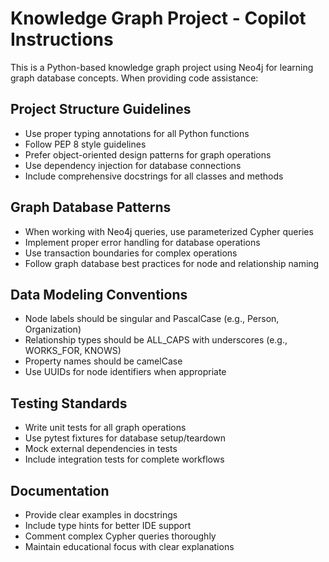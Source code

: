 <!-- Use this file to provide workspace-specific custom instructions to Copilot. For more details, visit https://code.visualstudio.com/docs/copilot/copilot-customization#_use-a-githubcopilotinstructionsmd-file -->

# Knowledge Graph Project - Copilot Instructions

This is a Python-based knowledge graph project using Neo4j for learning graph database concepts. When providing code assistance:

## Project Structure Guidelines
- Use proper typing annotations for all Python functions
- Follow PEP 8 style guidelines
- Prefer object-oriented design patterns for graph operations
- Use dependency injection for database connections
- Include comprehensive docstrings for all classes and methods

## Graph Database Patterns
- When working with Neo4j queries, use parameterized Cypher queries
- Implement proper error handling for database operations
- Use transaction boundaries for complex operations
- Follow graph database best practices for node and relationship naming

## Data Modeling Conventions
- Node labels should be singular and PascalCase (e.g., Person, Organization)
- Relationship types should be ALL_CAPS with underscores (e.g., WORKS_FOR, KNOWS)
- Property names should be camelCase
- Use UUIDs for node identifiers when appropriate

## Testing Standards
- Write unit tests for all graph operations
- Use pytest fixtures for database setup/teardown
- Mock external dependencies in tests
- Include integration tests for complete workflows

## Documentation
- Provide clear examples in docstrings
- Include type hints for better IDE support
- Comment complex Cypher queries thoroughly
- Maintain educational focus with clear explanations
